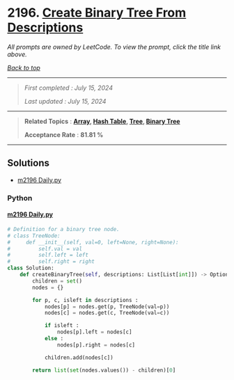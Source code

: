 # 2196. [Create Binary Tree From Descriptions](<https://leetcode.com/problems/create-binary-tree-from-descriptions>)

*All prompts are owned by LeetCode. To view the prompt, click the title link above.*

*[Back to top](<../README.md>)*

------

> *First completed : July 15, 2024*
>
> *Last updated : July 15, 2024*

------

> **Related Topics** : **[Array](<by_topic/Array.md>), [Hash Table](<by_topic/Hash Table.md>), [Tree](<by_topic/Tree.md>), [Binary Tree](<by_topic/Binary Tree.md>)**
>
> **Acceptance Rate** : **81.81 %**

------

## Solutions

- [m2196 Daily.py](<../my-submissions/m2196 Daily.py>)
### Python
#### [m2196 Daily.py](<../my-submissions/m2196 Daily.py>)
```Python
# Definition for a binary tree node.
# class TreeNode:
#     def __init__(self, val=0, left=None, right=None):
#         self.val = val
#         self.left = left
#         self.right = right
class Solution:
    def createBinaryTree(self, descriptions: List[List[int]]) -> Optional[TreeNode]:
        children = set()
        nodes = {}

        for p, c, isleft in descriptions :
            nodes[p] = nodes.get(p, TreeNode(val=p))
            nodes[c] = nodes.get(c, TreeNode(val=c))

            if isleft :
                nodes[p].left = nodes[c]
            else :
                nodes[p].right = nodes[c]

            children.add(nodes[c])

        return list(set(nodes.values()) - children)[0]
```


